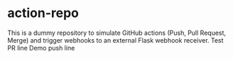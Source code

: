 # action-repo

This is a dummy repository to simulate GitHub actions (Push, Pull Request, Merge) and trigger webhooks to an external Flask webhook receiver. 
T e s t   P R   l i n e 
 
 D e m o   p u s h   l i n e  
 